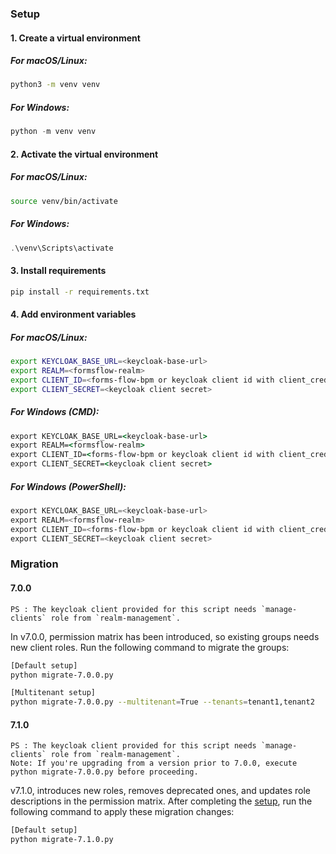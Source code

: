 ### Setup

#### 1. Create a virtual environment

##### For macOS/Linux:
```bash
python3 -m venv venv
```

##### For Windows:
```powershell
python -m venv venv
```

#### 2. Activate the virtual environment

##### For macOS/Linux:
```bash
source venv/bin/activate
```

##### For Windows:
```powershell
.\venv\Scripts\activate
```

#### 3. Install requirements
```bash
pip install -r requirements.txt
```

#### 4. Add environment variables

##### For macOS/Linux:
```bash
export KEYCLOAK_BASE_URL=<keycloak-base-url>
export REALM=<formsflow-realm>
export CLIENT_ID=<forms-flow-bpm or keycloak client id with client_credentials grant>
export CLIENT_SECRET=<keycloak client secret>
```

##### For Windows (CMD):
```cmd
export KEYCLOAK_BASE_URL=<keycloak-base-url>
export REALM=<formsflow-realm>
export CLIENT_ID=<forms-flow-bpm or keycloak client id with client_credentials grant>
export CLIENT_SECRET=<keycloak client secret>
```

##### For Windows (PowerShell):
```powershell
export KEYCLOAK_BASE_URL=<keycloak-base-url>
export REALM=<formsflow-realm>
export CLIENT_ID=<forms-flow-bpm or keycloak client id with client_credentials grant>
export CLIENT_SECRET=<keycloak client secret>
```

### Migration
#### 7.0.0
```commandline
PS : The keycloak client provided for this script needs `manage-clients` role from `realm-management`.
```
In v7.0.0, permission matrix has been introduced, so existing groups needs new client roles. Run the following command to migrate the groups:
```bash
[Default setup]
python migrate-7.0.0.py
```

```bash
[Multitenant setup]
python migrate-7.0.0.py --multitenant=True --tenants=tenant1,tenant2
```
#### 7.1.0
```commandline
PS : The keycloak client provided for this script needs `manage-clients` role from `realm-management`.
Note: If you're upgrading from a version prior to 7.0.0, execute python migrate-7.0.0.py before proceeding.
```
v7.1.0, introduces new roles, removes deprecated ones, and updates role descriptions in the permission matrix.
After completing the [setup](#setup), run the following command to apply these migration changes:
```bash
[Default setup]
python migrate-7.1.0.py

